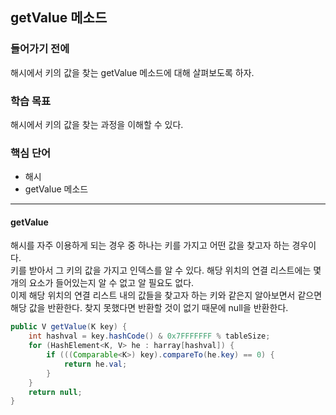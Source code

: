 ## getValue 메소드

### 들어가기 전에
해시에서 키의 값을 찾는 getValue 메소드에 대해 살펴보도록 하자.

### 학습 목표
해시에서 키의 값을 찾는 과정을 이해할 수 있다.

### 핵심 단어
- 해시
- getValue 메소드

---
#### getValue
해시를 자주 이용하게 되는 경우 중 하나는 키를 가지고 어떤 값을 찾고자 하는 경우이다.  
키를 받아서 그 키의 값을 가지고 인덱스를 알 수 있다. 해당 위치의 연결 리스트에는 몇 개의 요소가 들어있는지 알 수 없고 알 필요도 없다.  
이제 해당 위치의 연결 리스트 내의 값들을 찾고자 하는 키와 같은지 알아보면서 같으면 해당 값을 반환한다. 찾지 못했다면 반환할 것이 없기 때문에 null을 반환한다.

```java
public V getValue(K key) {
    int hashval = key.hashCode() & 0x7FFFFFFF % tableSize;
    for (HashElement<K, V> he : harray[hashval]) {
        if (((Comparable<K>) key).compareTo(he.key) == 0) {
            return he.val;
        }
    }
    return null;
}
```

